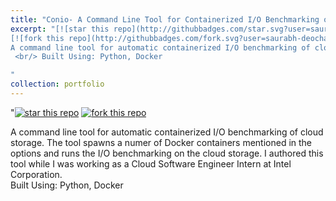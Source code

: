 ```yaml
---
title: "Conio- A Command Line Tool for Containerized I/O Benchmarking of Cloud Storage"
excerpt: "[![star this repo](http://githubbadges.com/star.svg?user=saurabh-deochake&repo=conio)](https://github.com/saurabh-deochake/conio)
[![fork this repo](http://githubbadges.com/fork.svg?user=saurabh-deochake&repo=conio)](https://github.com/saurabh-deochake/conio/fork) <br/><br/>
A command line tool for automatic containerized I/O benchmarking of cloud storage. The tool spawns a numer of Docker containers mentioned in the options and runs the I/O benchmarking on the cloud storage.
 <br/> Built Using: Python, Docker

"
collection: portfolio
---
```


"[![star this repo](http://githubbadges.com/star.svg?user=saurabh-deochake&repo=conio)](https://github.com/saurabh-deochake/conio)
[![fork this repo](http://githubbadges.com/fork.svg?user=saurabh-deochake&repo=conio)](https://github.com/saurabh-deochake/conio/fork) 

A command line tool for automatic containerized I/O benchmarking of cloud storage. The tool spawns a numer of Docker containers mentioned in the options and runs the I/O benchmarking on the cloud storage. I authored this tool while I was working as a Cloud Software Engineer Intern at Intel Corporation. <br/> Built Using: Python, Docker
